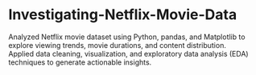 # Investigating-Netflix-Movie-Data<br>
Analyzed Netflix movie dataset using Python, pandas, and Matplotlib to explore viewing trends, movie durations, and content distribution.<br> Applied data cleaning, visualization, and exploratory data analysis (EDA) techniques to generate actionable insights.

